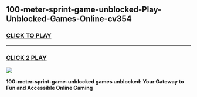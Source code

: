 
## 100-meter-sprint-game-unblocked-Play-Unblocked-Games-Online-cv354
<h3>
<a href="https://premium76.site?title=100-meter-sprint-game-unblocked&ref=24A">CLICK TO PLAY</a></h3>
<hr>

<h3>
<a href="https://premium76.site?title=100-meter-sprint-game-unblocked&ref=24A">CLICK 2 PLAY</a>
  
</h3>

<a href="https://premium76.site?title=100-meter-sprint-game-unblocked&ref=24A"><img src="https://clearcache.store/games.png"></a>


**100-meter-sprint-game-unblocked games unblocked: Your Gateway to Fun and Accessible Online Gaming**
